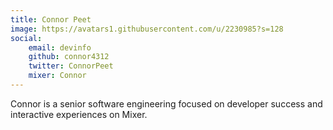 ```yaml
---
title: Connor Peet
image: https://avatars1.githubusercontent.com/u/2230985?s=128
social:
    email: devinfo
    github: connor4312
    twitter: ConnorPeet
    mixer: Connor
---
```


Connor is a senior software engineering focused on developer success and interactive experiences on Mixer.
